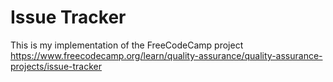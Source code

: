 # Issue Tracker

This is my implementation of the FreeCodeCamp project https://www.freecodecamp.org/learn/quality-assurance/quality-assurance-projects/issue-tracker
